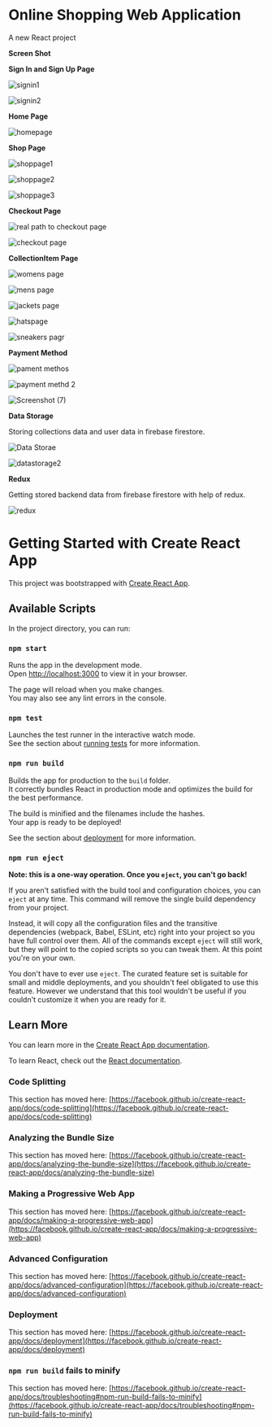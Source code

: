 # Online Shopping Web Application

A new React project

**Screen Shot**

**Sign In and Sign Up Page**

![signin1](https://user-images.githubusercontent.com/116190714/216242432-6ffd65ae-8d19-41bb-b5d1-ff8bc080b5fd.JPG)

![signin2](https://user-images.githubusercontent.com/116190714/216242773-58a86fd8-d787-4391-864c-9bdb1f6555b1.JPG)

**Home Page**

![homepage](https://user-images.githubusercontent.com/116190714/216243016-644079f0-9b4f-4d95-bc3f-06a108b15926.JPG)

**Shop Page**

![shoppage1](https://user-images.githubusercontent.com/116190714/216245748-7442a3c4-9501-4a19-846d-b068640196a4.JPG)

![shoppage2](https://user-images.githubusercontent.com/116190714/216245815-4281cd3c-cd2a-4a07-aa9c-90712c976473.JPG)

![shoppage3](https://user-images.githubusercontent.com/116190714/216245853-ec4162ac-a109-472c-b58a-4684d983c19b.JPG)

**Checkout Page**

![real path to checkout page](https://user-images.githubusercontent.com/116190714/216246078-a2301ca2-b871-4f43-b82c-ab475bbf829a.JPG)

![checkout page](https://user-images.githubusercontent.com/116190714/216247614-9a18099c-fbab-4aaa-acc9-22ecb3e9a831.JPG)

**CollectionItem Page**

![womens page](https://user-images.githubusercontent.com/116190714/216248266-66b733a9-bd37-4f9a-a35e-4ae4e6c676ae.JPG)

![mens page](https://user-images.githubusercontent.com/116190714/216248314-13b98535-2a1e-4993-b01e-5e77929eb272.JPG)

![jackets page](https://user-images.githubusercontent.com/116190714/216248357-cbf99e88-2771-4df4-9d24-1a5d5057fbf1.JPG)

![hatspage](https://user-images.githubusercontent.com/116190714/216248425-c61a0240-cb2f-431e-935a-4a084c19987b.JPG)

![sneakers pagr](https://user-images.githubusercontent.com/116190714/216248560-b81747c8-6653-451a-8400-9ae7cce788ba.JPG)

**Payment Method**

![pament methos](https://user-images.githubusercontent.com/116190714/216249048-6a36f5f4-4c31-44e6-a7d3-44f1ec38e952.JPG)

![payment methd 2](https://user-images.githubusercontent.com/116190714/216249137-b45ccab5-08a2-42df-950e-496f66409d41.JPG)

![Screenshot (7)](https://user-images.githubusercontent.com/116190714/216249194-1c30bc86-981b-46c2-827a-469f46645c87.png)

**Data Storage**

Storing collections data and user data in firebase firestore.

![Data Storae](https://user-images.githubusercontent.com/116190714/216252323-6cee7110-24be-4512-a55a-54ccbb0ed011.JPG)

![datastorage2](https://user-images.githubusercontent.com/116190714/216252377-0fc5ff62-ef64-4ce2-b4b3-df6df3dc48c7.JPG)

**Redux**

Getting stored backend data from firebase firestore with help of redux.

![redux](https://user-images.githubusercontent.com/116190714/216253382-08b7d192-dde6-4e34-bc14-e64c75b43b9d.JPG)













# Getting Started with Create React App

This project was bootstrapped with [Create React App](https://github.com/facebook/create-react-app).


## Available Scripts

In the project directory, you can run:

### `npm start`

Runs the app in the development mode.\
Open [http://localhost:3000](http://localhost:3000) to view it in your browser.

The page will reload when you make changes.\
You may also see any lint errors in the console.

### `npm test`

Launches the test runner in the interactive watch mode.\
See the section about [running tests](https://facebook.github.io/create-react-app/docs/running-tests) for more information.

### `npm run build`

Builds the app for production to the `build` folder.\
It correctly bundles React in production mode and optimizes the build for the best performance.

The build is minified and the filenames include the hashes.\
Your app is ready to be deployed!

See the section about [deployment](https://facebook.github.io/create-react-app/docs/deployment) for more information.

### `npm run eject`

**Note: this is a one-way operation. Once you `eject`, you can't go back!**

If you aren't satisfied with the build tool and configuration choices, you can `eject` at any time. This command will remove the single build dependency from your project.

Instead, it will copy all the configuration files and the transitive dependencies (webpack, Babel, ESLint, etc) right into your project so you have full control over them. All of the commands except `eject` will still work, but they will point to the copied scripts so you can tweak them. At this point you're on your own.

You don't have to ever use `eject`. The curated feature set is suitable for small and middle deployments, and you shouldn't feel obligated to use this feature. However we understand that this tool wouldn't be useful if you couldn't customize it when you are ready for it.

## Learn More

You can learn more in the [Create React App documentation](https://facebook.github.io/create-react-app/docs/getting-started).

To learn React, check out the [React documentation](https://reactjs.org/).

### Code Splitting

This section has moved here: [https://facebook.github.io/create-react-app/docs/code-splitting](https://facebook.github.io/create-react-app/docs/code-splitting)

### Analyzing the Bundle Size

This section has moved here: [https://facebook.github.io/create-react-app/docs/analyzing-the-bundle-size](https://facebook.github.io/create-react-app/docs/analyzing-the-bundle-size)

### Making a Progressive Web App

This section has moved here: [https://facebook.github.io/create-react-app/docs/making-a-progressive-web-app](https://facebook.github.io/create-react-app/docs/making-a-progressive-web-app)

### Advanced Configuration

This section has moved here: [https://facebook.github.io/create-react-app/docs/advanced-configuration](https://facebook.github.io/create-react-app/docs/advanced-configuration)

### Deployment

This section has moved here: [https://facebook.github.io/create-react-app/docs/deployment](https://facebook.github.io/create-react-app/docs/deployment)

### `npm run build` fails to minify

This section has moved here: [https://facebook.github.io/create-react-app/docs/troubleshooting#npm-run-build-fails-to-minify](https://facebook.github.io/create-react-app/docs/troubleshooting#npm-run-build-fails-to-minify)
